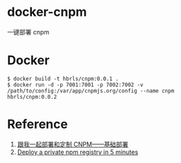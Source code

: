 # docker-cnpm
一键部署 cnpm

# Docker

    $ docker build -t hbrls/cnpm:0.0.1 .
    $ docker run -d -p 7001:7001 -p 7002:7002 -v /path/to/config:/var/app/cnpmjs.org/config --name cnpm hbrls/cnpm:0.0.2

# Reference

1. [跟我一起部署和定制 CNPM——基础部署](http://f2e.souche.com/blog/let-cnpm-base-deploy/)
2. [Deploy a private npm registry in 5 minutes](https://github.com/cnpm/cnpmjs.org/wiki/Deploy-a-private-npm-registry-in-5-minutes)
